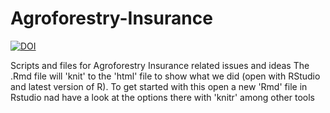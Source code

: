 # Agroforestry-Insurance

[![DOI](https://zenodo.org/badge/165266222.svg)](https://zenodo.org/doi/10.5281/zenodo.11051130)

Scripts and files for Agroforestry Insurance related issues and ideas
The .Rmd file will 'knit' to the 'html' file to show what we did (open with RStudio and latest version of R). 
To get started with this open a new 'Rmd' file in Rstudio nad have a look at the options there with 'knitr' among other tools
